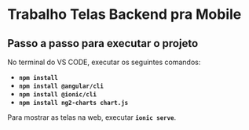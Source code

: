 # Trabalho Telas Backend pra Mobile

## Passo a passo para executar o projeto
No terminal do VS CODE, executar os seguintes comandos:
   - **`npm install`**
   - **`npm install @angular/cli`**
   - **`npm install @ionic/cli`**
   - **`npm install ng2-charts chart.js`**

Para mostrar as telas na web, executar **`ionic serve`**.
